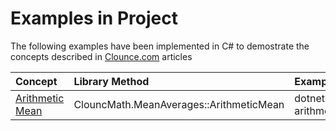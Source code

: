 # Examples in Project

The following examples have been implemented in C# to demostrate the concepts described in [Clounce.com](https://www.clounce.com/) articles

| Concept | Library Method | Example |
|:---------|:----------------|:---------|
| [Arithmetic Mean](http://www.clounce.com/mathematics/arithmetic_mean) | ClouncMath.MeanAverages::ArithmeticMean | dotnet run arithmetic_mean |
